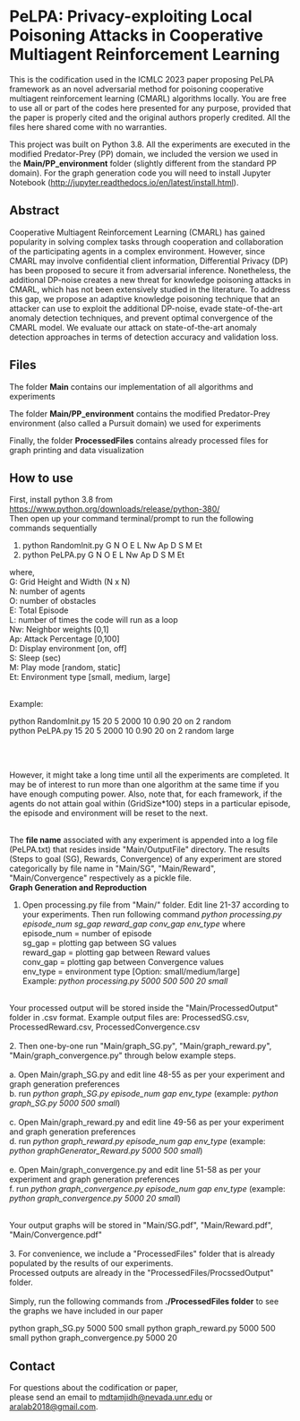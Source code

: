# PeLPA: Privacy-exploiting Local Poisoning Attacks in Cooperative Multiagent Reinforcement Learning

This is the codification used in the ICMLC 2023 paper proposing PeLPA framework as an novel adversarial method for poisoning cooperative multiagent reinforcement learning (CMARL) algorithms locally. You are free to use all or part of the codes here presented for any purpose, provided that the paper is properly cited and the original authors properly credited. All the files here shared come with no warranties.


This project was built on Python 3.8. All the experiments are executed in the modified Predator-Prey (PP) domain, we included the version we used in the **Main/PP_environment** folder (slightly different from the standard PP domain). For the graph generation code you will need to install Jupyter Notebook (http://jupyter.readthedocs.io/en/latest/install.html).

## Abstract
Cooperative Multiagent Reinforcement Learning (CMARL) has gained popularity in solving complex tasks through cooperation and collaboration of the participating agents in a complex environment. However, since CMARL may involve confidential client information, Differential Privacy (DP) has been proposed to secure it from adversarial inference. Nonetheless, the additional DP-noise creates a new threat for knowledge poisoning attacks in CMARL, which has not been extensively studied in the literature. To address this gap, we propose an adaptive knowledge poisoning technique that an attacker can use to exploit the additional DP-noise, evade state-of-the-art anomaly detection techniques, and prevent optimal convergence of the CMARL model. We evaluate our attack on state-of-the-art anomaly detection approaches in terms of detection accuracy and validation loss. 


## Files
The folder **Main** contains our implementation of all algorithms and experiments

The folder **Main/PP_environment** contains the modified Predator-Prey environment (also called a Pursuit domain) we used for experiments

Finally, the folder **ProcessedFiles** contains already processed files for graph printing and data visualization

## How to use <br />
First, install python 3.8 from https://www.python.org/downloads/release/python-380/<br />
Then open up your command terminal/prompt to run the following commands sequentially<br />
1. python RandomInit.py G N O E L Nw Ap D S M Et
2. python PeLPA.py G N O E L Nw Ap D S M Et


where, <br />
G: Grid Height and Width (N x N)<br />
N: number of agents<br />
O: number of obstacles<br />
E: Total Episode<br />
L: number of times the code will run as a loop<br />
Nw: Neighbor weights [0,1]<br />
Ap: Attack Percentage [0,100]<br />
D: Display environment [on, off]<br />
S: Sleep (sec)<br />
M: Play mode [random, static]<br />
Et: Environment type [small, medium, large] <br />

<br />
Example:<br />

python RandomInit.py 15 20 5 2000 10 0.90 20 on 2 random <br />
python PeLPA.py 15 20 5 2000 10 0.90 20 on 2 random large <br />

<br /><br />
         
However, it might take a long time until all the experiments are completed. 
It may be of interest to run more than one algorithm at the same time if you have enough computing power. 
Also, note that, for each framework, if the agents do not attain goal within (GridSize*100) steps in a particular episode, the episode and environment will be reset to the next. <br /><br />

The **file name** associated with any experiment is appended into a log file (PeLPA.txt) that resides inside "Main/OutputFile" directory.
The results (Steps to goal (SG), Rewards, Convergence) of any experiment are stored categorically by file name in "Main/SG", "Main/Reward", "Main/Convergence" respectively as a pickle file.
<br />
**Graph Generation and Reproduction**
1. Open processing.py file from "Main/" folder. Edit line 21-37 according to your experiments. Then run following command
	_python processing.py episode_num sg_gap reward_gap conv_gap env_type_
	where <br />
		episode_num = number of episode<br />
		sg_gap = plotting gap between SG values<br />
		reward_gap = plotting gap between Reward values<br />
    conv_gap = plotting gap between Convergence values<br />
    env_type = environment type [Option: small/medium/large]<br />
Example: _python processing.py 5000 500 500 20 small_ <br /><br />

Your processed output will be stored inside the "Main/ProcessedOutput" folder in .csv format. Example output files are: ProcessedSG.csv, ProcessedReward.csv, ProcessedConvergence.csv<br /><br />
2. Then one-by-one run "Main/graph_SG.py", "Main/graph_reward.py", "Main/graph_convergence.py" through below example steps.<br /><br />
	a. Open Main/graph_SG.py and edit line 48-55 as per your experiment and graph generation preferences<br />
	b. run _python graph_SG.py episode_num gap env_type_   (example: _python graph_SG.py 5000 500 small_)<br /><br />
	c. Open Main/graph_reward.py and edit line 49-56 as per your experiment and graph generation preferences<br />
	d. run _python graph_reward.py episode_num gap env_type_  (example: _python graphGenerator_Reward.py 5000 500 small_)<br /><br />
	e. Open Main/graph_convergence.py and edit line 51-58 as per your experiment and graph generation preferences<br />
	f. run _python graph_convergence.py episode_num gap env_type_   (example: _python graph_convergence.py 5000 20 small_)<br /><br />
	
	
Your output graphs will be stored in "Main/SG.pdf", "Main/Reward.pdf", "Main/Convergence.pdf" <br /><br />
3. For convenience, we include a "ProcessedFiles" folder that is already populated by the results of our experiments.<br />
Processed outputs are already in the "ProcessedFiles/ProcssedOutput" folder.<br /><br />
Simply, run the following commands from **./ProcessedFiles folder** to see the graphs we have included in our paper<br/>

python graph_SG.py 5000 500 small
python graph_reward.py 5000 500 small
python graph_convergence.py 5000 20
	
	
## Contact
For questions about the codification or paper, <br />please send an email to mdtamjidh@nevada.unr.edu or aralab2018@gmail.com.
